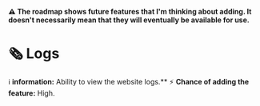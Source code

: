 **⚠️ The roadmap shows future features that I'm thinking about adding. It doesn't necessarily mean that they will eventually be available for use.**
# 🗞️ Logs 
ℹ️ **information:** Ability to view the website logs.**
⚡ **Chance of adding the feature:** High.
